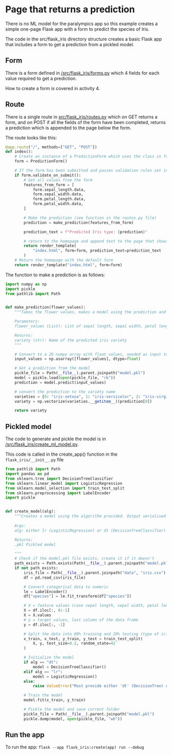 # Page that returns a prediction

There is no ML model for the paralympics app so this example creates a simple one-page Flask app with a form to predict
the species of Iris.

The code in the src/flask_iris directory structure creates a basic Flask app that includes a form to get a prediction
from a pickled model.

## Form
There is a form defined in [/src/flask_iris/forms.py](../src/flask_iris/forms.py) which 4 fields for each value required
to get a prediction.

How to create a form is covered in activity 4.

## Route
There is a single route in [src/flask_iris/routes.py](../src/flask_iris/routes.py) which on GET returns a form, and on
POST if all the fields of the form have been completed, returns a prediction which is appended to the page below the
form.

The route looks like this:

```python
@app.route("/", methods=["GET", "POST"])
def index():
    # Create an instance of a PredictionForm which uses the class in forms.py
    form = PredictionForm()

    # If the form has been submitted and passes validation rules set in forms.py
    if form.validate_on_submit():
        # Get all values from the form
        features_from_form = [
            form.sepal_length.data,
            form.sepal_width.data,
            form.petal_length.data,
            form.petal_width.data,
        ]

        # Make the prediction (see function in the routes.py file)
        prediction = make_prediction(features_from_form)

        prediction_text = f"Predicted Iris type: {prediction}"

        # return to the homepage and append text to the page that shows the prediction result
        return render_template(
            "index.html", form=form, prediction_text=prediction_text
        )
    # Return the homepage with the default form
    return render_template("index.html", form=form)
```

The function to make a prediction is as follows:

```python
import numpy as np
import pickle
from pathlib import Path


def make_prediction(flower_values):
    """Takes the flower values, makes a model using the prediction and returns a string of the predicted flower variety

    Parameters:
    flower_values (List): List of sepal length, sepal width, petal length, petal width

    Returns:
    variety (str): Name of the predicted iris variety
    """

    # Convert to a 2D numpy array with float values, needed as input to the model
    input_values = np.asarray([flower_values], dtype=float)

    # Get a prediction from the model
    pickle_file = Path(__file__).parent.joinpath("model.pkl")
    model = pickle.load(open(pickle_file, "rb"))
    prediction = model.predict(input_values)

    # convert the prediction to the variety name
    varieties = {0: "iris-setosa", 1: "iris-versicolor", 2: "iris-virginica"}
    variety = np.vectorize(varieties.__getitem__)(prediction[0])

    return variety
```

## Pickled model
The code to generate and pickle the model is in [/src/flask_iris/create_ml_model.py](../src/flask_iris/create_ml_model.py).

This code is called in the create_app() function in the `flask_iris/__init__.py` file

```python
from pathlib import Path
import pandas as pd
from sklearn.tree import DecisionTreeClassifier
from sklearn.linear_model import LogisticRegression
from sklearn.model_selection import train_test_split
from sklearn.preprocessing import LabelEncoder
import pickle


def create_model(alg):
    """Creates a model using the algorithm provided. Output serialised using pickle.
    
    Args:
    alg: either lr (LogisticRegression) or dt (DecisionTreeClassifier)

    Returns:
    .pkl Pickled model

    """
    # Check if the model.pkl file exists, create it if it doesn't
    path_exists = Path.exists(Path(__file__).parent.joinpath("model.pkl"))
    if not path_exists:
        iris_file = Path(__file__).parent.joinpath("data", "iris.csv")
        df = pd.read_csv(iris_file)

        # Convert categorical data to numeric
        le = LabelEncoder()
        df["species"] = le.fit_transform(df["species"])

        # X = feature values (case sepal length, sepal width, petal length, petal width)
        X = df.iloc[:, 0:-1]
        X = X.values
        # y = target values, last column of the data frame
        y = df.iloc[:, -1]

        # Split the data into 80% training and 20% testing (type of iris)
        x_train, x_test, y_train, y_test = train_test_split(
            X, y, test_size=0.2, random_state=42
        )

        # Initialize the model
        if alg == "dt":
            model = DecisionTreeClassifier()
        elif alg == "lr":
            model = LogisticRegression()
        else:
            raise ValueError("Must provide either 'dt' (DecisionTree) or 'lr' (LogisticRegression)")

        # Train the model
        model.fit(x_train, y_train)

        # Pickle the model and save current folder
        pickle_file = Path(__file__).parent.joinpath("model.pkl")
        pickle.dump(model, open(pickle_file, "wb"))
```
## Run the app

To run the app: `flask --app flask_iris:create(app) run --debug`
